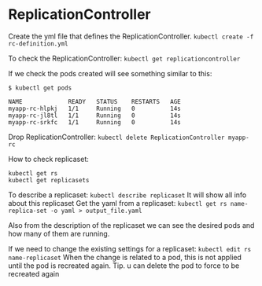 # ReplicationController

Create the yml file that defines the ReplicationController. `kubectl create -f rc-definition.yml`

To check the ReplicationController: `kubectl get replicationcontroller`

If we check the pods created will see something similar to this:

```
$ kubectl get pods                                                                     

NAME             READY   STATUS    RESTARTS   AGE
myapp-rc-hlpkj   1/1     Running   0          14s
myapp-rc-jl8tl   1/1     Running   0          14s
myapp-rc-srkfc   1/1     Running   0          14s
```

Drop ReplicationController: `kubectl delete ReplicationController myapp-rc`

How to check replicaset: 
```
kubectl get rs
kubectl get replicasets
```

To describe a replicaset: `kubectl describe replicaset` It will show all info about this replicaset
Get the yaml from a replicaset: `kubectl get rs name-replica-set -o yaml > output_file.yaml`

Also from the description of the replicaset we can see the desired pods and how many of them are running.

If we need to change the existing settings for a replicaset: `kubectl edit rs name-replicaset`
When the change is related to a pod, this is not applied until the pod is recreated again. Tip. u can delete the pod to force to be recreated again
